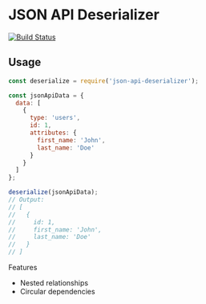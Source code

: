 # JSON API Deserializer

[![Build Status](https://travis-ci.org/Skysplit/json-api-deserializer.svg?branch=master)](https://travis-ci.org/Skysplit/json-api-deserializer)

## Usage

```js
const deserialize = require('json-api-deserializer');

const jsonApiData = {
  data: [
    {
      type: 'users',
      id: 1,
      attributes: {
        first_name: 'John',
        last_name: 'Doe'
      }
    }
  ]
};

deserialize(jsonApiData);
// Output:
// [
//   {
//     id: 1,
//     first_name: 'John',
//     last_name: 'Doe'
//   }
// ]
```


Features

- Nested relationships
- Circular dependencies